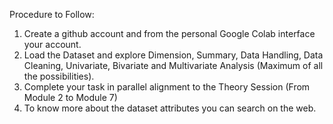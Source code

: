Procedure to Follow:
1. Create a github account and from the personal Google Colab interface your account.
2. Load the Dataset and explore Dimension, Summary, Data Handling, Data Cleaning, Univariate, Bivariate and Multivariate Analysis (Maximum of all the possibilities).
3. Complete your task in parallel alignment to the Theory Session (From Module 2 to Module 7)
4. To know more about the dataset attributes you can search on the web.
